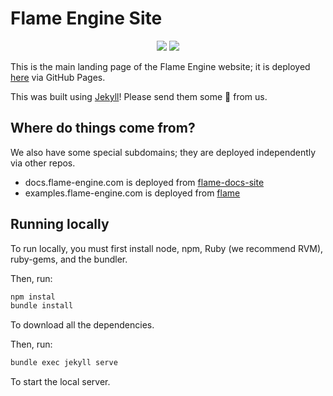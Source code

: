 # Flame Engine Site

<p align="center">
  <a title="Deploy" href="https://github.com/flame-engine/flame-engine-site/actions?query=workflow%3Agh-pages+branch%3Amain"><img src="https://github.com/flame-engine/flame-engine-site/workflows/gh-pages/badge.svg?branch=main&event=push"/></a>
  <a title="Discord" href="https://discord.gg/pxrBmy4"><img src="https://img.shields.io/discord/509714518008528896.svg"/></a>
</p>

This is the main landing page of the Flame Engine website; it is deployed [here](https://flame-engine.org) via GitHub Pages.

This was built using [Jekyll](https://jekyllrb.com/)! Please send them some 💙 from us.

## Where do things come from?

We also have some special subdomains; they are deployed independently via other repos.

* docs.flame-engine.com is deployed from [flame-docs-site](https://github.com/flame-engine/flame-docs-site)
* examples.flame-engine.com is deployed from [flame](https://github.com/flame-engine/flame)

## Running locally

To run locally, you must first install node, npm, Ruby (we recommend RVM), ruby-gems, and the bundler.

Then, run:

```bash
npm instal
bundle install
```

To download all the dependencies.

Then, run:

```bash
bundle exec jekyll serve
```

To start the local server.